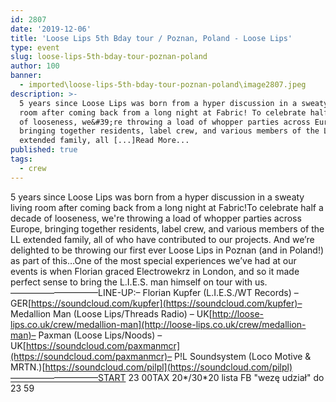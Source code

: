 ```yaml
---
id: 2807
date: '2019-12-06'
title: 'Loose Lips 5th Bday tour / Poznan, Poland - Loose Lips'
type: event
slug: loose-lips-5th-bday-tour-poznan-poland
author: 100
banner:
  - imported\loose-lips-5th-bday-tour-poznan-poland\image2807.jpeg
description: >-
  5 years since Loose Lips was born from a hyper discussion in a sweaty living
  room after coming back from a long night at Fabric! To celebrate half a decade
  of looseness, we&#39;re throwing a load of whopper parties across Europe,
  bringing together residents, label crew, and various members of the LL
  extended family, all [...]Read More...
published: true
tags:
  - crew
---
```

5 years since Loose Lips was born from a hyper discussion in a sweaty living room after coming back from a long night at Fabric!To celebrate half a decade of looseness, we're throwing a load of whopper parties across Europe, bringing together residents, label crew, and various members of the LL extended family, all of who have contributed to our projects. And we’re delighted to be throwing our first ever Loose Lips in Poznan (and in Poland!) as part of this…One of the most special experiences we’ve had at our events is when Florian graced Electrowekrz in London, and so it made perfect sense to bring the L.I.E.S. man himself on tour with us.——————————LINE-UP:– Florian Kupfer (L.I.E.S./WT Records) – GER[](https://l.facebook.com/l.php?u=https%3A%2F%2Fsoundcloud.com%2Fkupfer%3Ffbclid%3DIwAR1a2We-opl1nxiz6D1BBEY5XhmOc8LtgcVJ1MR8zbc1RuHcpyOR11S-Ydw&h=AT1sevLtTS5HDTpZZVa40EF35NIsVqu8s1DY5GNplTzZyEGVmJxWGWlQ102kPyTWTIetL2j_igorBrRqU-mJzn7HISiZ7ad2tuXLMaPWtK4zuJKuiqmx2Ap6t9zd-LOXJ2lJVSQ)[https://soundcloud.com/kupfer](https://soundcloud.com/kupfer)– Medallion Man (Loose Lips/Threads Radio) – UK[](https://l.facebook.com/l.php?u=http%3A%2F%2Floose-lips.co.uk%2Fcrew%2Fmedallion-man%3Ffbclid%3DIwAR3r1_GWbxgD-h5KOpd8DjH96xUJZD6LokXLFI0YNQUEmo5fC4Ej0oIsEHQ&h=AT3DoS5Tyw_sKzYUsMPlAx-dljLnvCOi5rFNlTwCcHEzLyz5KVsl0EleweXF9x0Thjitd5yBpiRO46Q_0PZ8wW16vCVuWv-RIDDjltFxFdYBGB9Nh6QE8aS6XuBIR7t5QSGm7zQ)[http://loose-lips.co.uk/crew/medallion-man](http://loose-lips.co.uk/crew/medallion-man)– Paxman (Loose Lips/Noods) – UK[](https://l.facebook.com/l.php?u=https%3A%2F%2Fsoundcloud.com%2Fpaxmanmcr%3Ffbclid%3DIwAR1jTeWB_G3fT3aP0w72P6CFN494vmV2255ef8YBk8vDKcCuum0lObs6vuo&h=AT2TcRZKjFqI1qFtFVsAUK_sYv8Iwlc73Vgq13HpZ0bKuF_JxpKyBKg65BxIoP9uQ6rtmOhTqsk4r4YLSqp7rqmSgsdeZyFIeHENd3dxUtCD7HbUdFuKMzFztkmaMBQSA-zFECk)[https://soundcloud.com/paxmanmcr](https://soundcloud.com/paxmanmcr)– P!L Soundsystem (Loco Motive & MRTN.)[](https://l.facebook.com/l.php?u=https%3A%2F%2Fsoundcloud.com%2Fpilpl%3Ffbclid%3DIwAR2HgGyMCkwyjTzcVNrhx6htZC0T7f1ZZWm-eEiB1zi49Po7Ocr5sklREyI&h=AT0v87MQXcEJnsIySyVwMhR8GRtw1Ui3MMYxYiHjBlJgQC76Y9Ktd3uVD_sEfB1BzXQbZ9An3uWqz4k3k8eTKXsD2iSz2_34_9HqO3w2kMqnrg9XwOtJp-I6bcj_pmsz0ViaBqs)[https://soundcloud.com/pilpl](https://soundcloud.com/pilpl)——————————START 23 00TAX 20\*/30\*20 lista FB "wezę udział" do 23 59